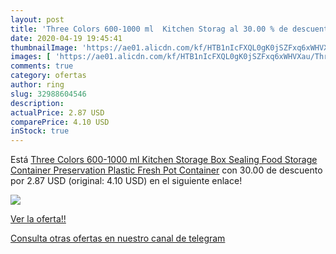 ```yaml
---
layout: post
title: 'Three Colors 600-1000 ml  Kitchen Storag al 30.00 % de descuento'
date: 2020-04-19 19:45:41
thumbnailImage: 'https://ae01.alicdn.com/kf/HTB1nIcFXQL0gK0jSZFxq6xWHVXau/Three-Colors-600-1000-ml-Kitchen-Storage-Box-Sealing-Food-Storage-Container-Preservation-Plastic-Fresh-Pot.jpg_350x350._SL200_.jpg'
images: [ 'https://ae01.alicdn.com/kf/HTB1nIcFXQL0gK0jSZFxq6xWHVXau/Three-Colors-600-1000-ml-Kitchen-Storage-Box-Sealing-Food-Storage-Container-Preservation-Plastic-Fresh-Pot.jpg_350x350._SL200_.jpg' ]
comments: true
category: ofertas
author: ring
slug: 32988604546
description:
actualPrice: 2.87 USD
comparePrice: 4.10 USD
inStock: true
---
```


Está [Three Colors 600-1000 ml  Kitchen Storage Box Sealing Food Storage Container Preservation Plastic Fresh Pot Container](https://www.amazon.com/dp/32988604546/?tag=redken08-20) con 30.00 de descuento por 2.87 USD (original: 4.10 USD) en el siguiente enlace!

[![](https://ae01.alicdn.com/kf/HTB1nIcFXQL0gK0jSZFxq6xWHVXau/Three-Colors-600-1000-ml-Kitchen-Storage-Box-Sealing-Food-Storage-Container-Preservation-Plastic-Fresh-Pot.jpg_350x350._SL200_.jpg)](https://www.amazon.com/dp/32988604546/?tag=redken08-20)

[Ver la oferta!!](https://www.amazon.com/dp/32988604546/?tag=redken08-20)

[Consulta otras ofertas en nuestro canal de telegram](https://t.me/s/ofertas25)
